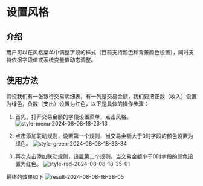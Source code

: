 # 设置风格

## 介绍

用户可以在风格菜单中调整字段的样式（目前支持颜色和背景颜色设置），同时支持依据字段值或系统变量值动态调整。


## 使用方法

假设我们有一张银行交易明细表，有一列是交易金额，我们要把正数（收入）设置为绿色，负数（支出）设置为红色，以下是具体的操作步骤：

1. 首先，打开交易金额的字段设置菜单，点击风格。
![style-menu-2024-08-08-18-23-13](https://static-docs.nocobase.com/style-menu-2024-08-08-18-23-13.png)

2. 点击添加联动规则，设置第一个规则，当交易金额大于0时字段的颜色设置为绿色。
![style-green-2024-08-08-18-33-34](https://static-docs.nocobase.com/style-green-2024-08-08-18-33-34.png)

3. 再次点击添加联动规则，设置第二个规则，当交易金额小于0时字段的颜色设置为红色。
![style-red-2024-08-08-18-35-01](https://static-docs.nocobase.com/style-red-2024-08-08-18-35-01.png)

最终的效果如下
![result-2024-08-08-18-38-05](https://static-docs.nocobase.com/result-2024-08-08-18-38-05.png)
